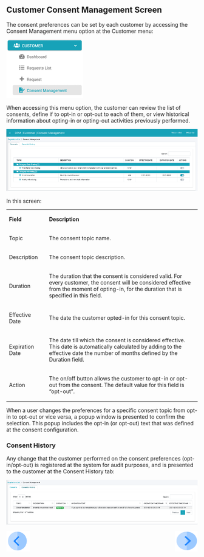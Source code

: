 ## Customer Consent Management Screen

The consent preferences can be set by each customer by accessing the Consent Management menu option at the Customer menu:

 ![image](/articles/DPM/images/Figure_65_Consent_Management_At_Customer_Level.png)

When accessing this menu option, the customer can review the list of consents, define if to opt-in or opt-out to each of them, or view historical information about opting-in or opting-out activities previously performed.

 ![image](/articles/DPM/images/Figure_66_Customer_Consent_Management_Screen.png)

In this screen: 

<table>
<tbody>
<tr>
<td width="103">
<p><strong>Field</strong></p>
</td>
<td width="600">
<p><strong>Description</strong></p>
</td>
</tr>
<tr>
<td width="103">
<p>Topic</p>
</td>
<td width="600">
<p>The consent topic name.</p>
</td>
</tr>
<tr>
<td width="103">
<p>Description</p>
</td>
<td width="600">
<p>The consent topic description.</p>
</td>
</tr>
<tr>
<td width="103">
<p>Duration</p>
</td>
<td width="600">
<p>The duration that the consent is considered valid. For every customer, the consent will be considered effective from the moment of opting-in, for the duration that is specified in this field.</p>
</td>
</tr>
<tr>
<td width="103">
<p>Effective Date</p>
</td>
<td width="600">
<p>The date the customer opted-in for this consent topic.</p>
</td>
</tr>
<tr>
<td width="103">
<p>Expiration Date</p>
</td>
<td width="600">
<p>The date till which the consent is considered effective. This date is automatically calculated by adding to the effective date the number of months defined by the Duration field.</p>
</td>
</tr>
<tr>
<td width="103">
<p>Action</p>
</td>
<td width="600">
<p>The on/off button allows the customer to opt-in or opt-out from the consent. The default value for this field is &ldquo;opt-out&rdquo;.</p>
</td>
</tr>
</tbody>
</table>

When a user changes the preferences for a specific consent topic from opt-in to opt-out or vice versa, a popup window is presented to confirm the selection. This popup includes the opt-in (or opt-out) text that was defined at the consent configuration. 

### Consent History

Any change that the customer performed on the consent preferences (opt-in/opt-out) is registered at the system for audit purposes, and is presented to the customer at the Consent History tab:

 ![image](/articles/DPM/images/Figure_67_Consent_History.png)



[![Previous](/articles/DPM/images/Previous.png)](/articles/DPM/08_Consent_Management/05_Obtain_Customer_Consent.md)[<img align="right" width="60" height="54" src="/articles/DPM/images/Next.png">](/articles/DPM/08_Consent_Management_Overview/07_CSR_Consent_User_Interface.md)

